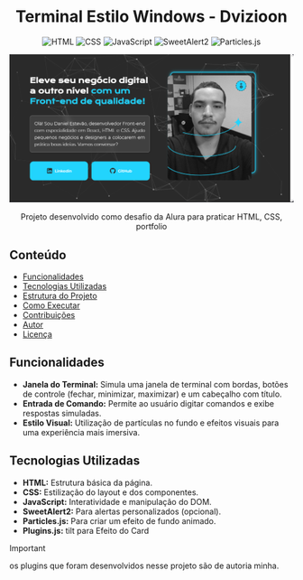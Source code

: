 <!-- Título do Projeto -->
<h1 align="center">Terminal Estilo Windows - Dvizioon</h1>

<!-- Badges -->
<p align="center">
    <img alt="HTML" src="https://img.shields.io/badge/HTML-5-orange">
    <img alt="CSS" src="https://img.shields.io/badge/CSS-3-blue">
    <img alt="JavaScript" src="https://img.shields.io/badge/JavaScript-ES6-yellow">
    <img alt="SweetAlert2" src="https://img.shields.io/badge/SweetAlert2-11-red">
    <img alt="Particles.js" src="https://img.shields.io/badge/Particles.js-2.0-green">
</p>

<img src="./assets/screenshots/01.png" />


<p align="center">Projeto desenvolvido como desafio da Alura para praticar HTML, CSS, portfolio</p>


## Conteúdo

- [Funcionalidades](#funcionalidades)
- [Tecnologias Utilizadas](#tecnologias-utilizadas)
- [Estrutura do Projeto](#estrutura-do-projeto)
- [Como Executar](#como-executar)
- [Contribuições](#contribuições)
- [Autor](#autor)
- [Licença](#licença)


## Funcionalidades

- **Janela do Terminal:** Simula uma janela de terminal com bordas, botões de controle (fechar, minimizar, maximizar) e um cabeçalho com título.
- **Entrada de Comando:** Permite ao usuário digitar comandos e exibe respostas simuladas.
- **Estilo Visual:** Utilização de partículas no fundo e efeitos visuais para uma experiência mais imersiva.


## Tecnologias Utilizadas

- **HTML:** Estrutura básica da página.
- **CSS:** Estilização do layout e dos componentes.
- **JavaScript:** Interatividade e manipulação do DOM.
- **SweetAlert2:** Para alertas personalizados (opcional).
- **Particles.js:** Para criar um efeito de fundo animado.
- **Plugins.js:** tilt para Efeito do Card

>[!IMPORTANT]
>os plugins que foram desenvolvidos nesse projeto são de autoria minha.